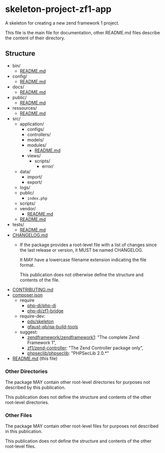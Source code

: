 # skeleton-project-zf1-app
A skeleton for creating a new zend framework 1 project.

This file is the main file for documentation, other README.md files describe the content of their directory.

## Structure

* bin/
  * [README.md](bin/README.md)
* config/
  * [README.md](config/README.md)
* docs/
  * [README.md](docs/README.md)
* public/
  * [README.md](public/README.md)
* ressources/    
  * [README.md](ressources/README.md)  
* src/
  * application/
    * configs/
    * controllers/
    * models/
    * modules/
      * [README.md](src/application/modules/README.md)
    * views/
      * scripts/
        * error/
  * data/
    * import/
    * export/
  * logs/
  * public/
    * `index.php`
  * scripts/
  * vendor/
    * [README.md](src/vendor/README.md)
  * [README.md](src/README.md)
* tests/  
  * [README.md](tests/README.md)
* [CHANGELOG.md](CHANGELOG.md)
  * If the package provides a root-level file with a list of changes since the last release or version, it MUST be named CHANGELOG.
    
    It MAY have a lowercase filename extension indicating the file format.
    
    This publication does not otherwise define the structure and contents of the file.
* [CONTRIBUTING.md](CONTRIBUTING.md)    
* [composer.json]() 
  * require
    * [php-di/php-di](https://github.com/php-di/php-di)
    * [php-di/zf1-bridge](https://github.com/php-di/zf1-bridge)
  * require-dev:
    * [pds/skeleton](https://github.com/php-pds/skeleton)
    * [gfaust-qb/qa-build-tools](https://github.com/gfaust-qb/qa-build-tools)
  * suggest:
    * [zendframework/zendframework1](https://github.com/zendframework/zendframework1): "The complete Zend Framework 1",
    * [zf1/zend-controller](https://github.com/zf1/zend-controller): "The Zend Controller package only",
    * [phpseclib/phpseclib](https://github.com/phpseclib/phpseclib): "PHPSecLib 2.0.*"
* [README.md]() (this file)

### Other Directories
The package MAY contain other root-level directories for purposes not described by this publication.

This publication does not define the structure and contents of the other root-level directories.

### Other Files
The package MAY contain other root-level files for purposes not described in this publication.

This publication does not define the structure and contents of the other root-level files.

